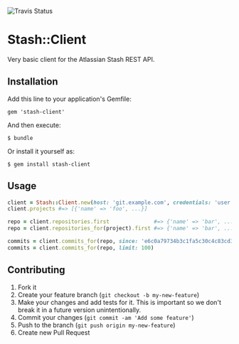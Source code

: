 ![Travis Status](https://travis-ci.org/finn-no/stash-client.png)

# Stash::Client

Very basic client for the Atlassian Stash REST API.

## Installation

Add this line to your application's Gemfile:

    gem 'stash-client'

And then execute:

    $ bundle

Or install it yourself as:

    $ gem install stash-client

## Usage

```ruby
client = Stash::Client.new(host: 'git.example.com', credentials: 'user:pass')
client.projects #=> [{'name' => 'foo', ...}]

repo = client.repositories.first              #=> {'name' => 'bar', ...}
repo = client.repositories_for(project).first #=> {'name' => 'bar', ...}

commits = client.commits_for(repo, since: 'e6c0a79734b3c1fa5c30c4c83cd3220e36d7e246')
commits = client.commits_for(repo, limit: 100)
```

## Contributing

1. Fork it
2. Create your feature branch (`git checkout -b my-new-feature`)
3. Make your changes and add tests for it. This is important so we don't break it in a future version unintentionally.
4. Commit your changes (`git commit -am 'Add some feature'`)
5. Push to the branch (`git push origin my-new-feature`)
6. Create new Pull Request
